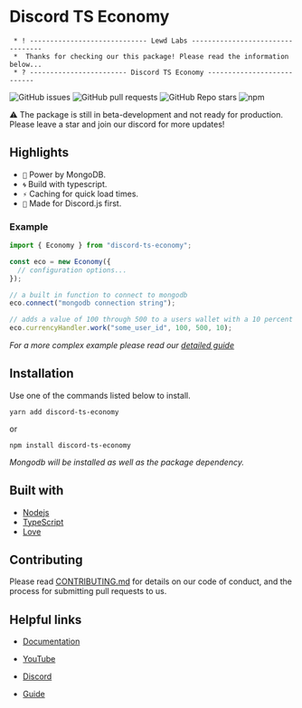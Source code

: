 # Discord TS Economy

```
 * ! ----------------------------- Lewd Labs ---------------------------------
 *  Thanks for checking our this package! Please read the information below...
 * ? ------------------------ Discord TS Economy ---------------------------
```

![GitHub issues](https://img.shields.io/github/issues/lewd-labs/discord-easy-economy?style=for-the-badge) ![GitHub pull requests](https://img.shields.io/github/issues-pr/lewd-labs/discord-easy-economy?style=for-the-badge) ![GitHub Repo stars](https://img.shields.io/github/stars/lewd-labs/discord-easy-economy?style=for-the-badge) ![npm](https://img.shields.io/npm/v/discord-ts-economy?style=for-the-badge)

⚠️ The package is still in beta-development and not ready for production. Please leave a star and join our discord for more updates!

## Highlights

- `🍃` Power by MongoDB.
- `🌀` Build with typescript.
- `⚡` Caching for quick load times.
- `🤖` Made for Discord.js first.

### Example

```typescript
import { Economy } from "discord-ts-economy";

const eco = new Economy({
  // configuration options...
});

// a built in function to connect to mongodb
eco.connect("mongodb connection string");

// adds a value of 100 through 500 to a users wallet with a 10 percent fail chance.
eco.currencyHandler.work("some_user_id", 100, 500, 10);
```

_For a more complex example please read our [detailed guide](https://lewd-labs.github.io/xyz/)_

## Installation

Use one of the commands listed below to install.

```
yarn add discord-ts-economy
```
or 
```
npm install discord-ts-economy
```

_Mongodb will be installed as well as the package dependency._

## Built with

- [Nodejs](https://nodejs.org/en/)
- [TypeScript](https://www.typescriptlang.org/)
- [Love](https://www.youtube.com/channel/UCVOQobByo_2WISQf2037eXQ)

## Contributing

Please read [CONTRIBUTING.md](./.github/assets/CONTRIBUTING.md) for details on our code of conduct, and the process for submitting pull requests to us.

## Helpful links

- [Documentation](https://lewd-labs.github.io/Economy/)

- [YouTube](https://www.youtube.com/channel/UCVOQobByo_2WISQf2037eXQ)

- [Discord](https://discord.com/invite/N79DZsm3m2)

- [Guide](https://lewd-labs.github.io/xyz/)
